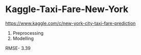 # Kaggle-Taxi-Fare-New-York
https://www.kaggle.com/c/new-york-city-taxi-fare-prediction

1. Preprocessing
2. Modelling

RMSE- 3.39
